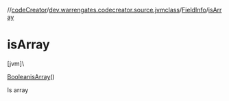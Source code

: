 //[codeCreator](../../../index.md)/[dev.warrengates.codecreator.source.jvmclass](../index.md)/[FieldInfo](index.md)/[isArray](is-array.md)

# isArray

[jvm]\

[Boolean](https://docs.oracle.com/javase/8/docs/api/java/lang/Boolean.html)[isArray](is-array.md)()

Is array

